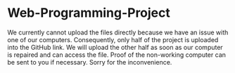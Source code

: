 # Web-Programming-Project

We currently cannot upload the files directly because we have an issue with one of our computers. Consequently, only half of the project is uploaded into the GitHub link. We will upload the other half as soon as our computer is repaired and can access the file.
Proof of the non-working computer can be sent to you if necessary.
Sorry for the inconvenience.
